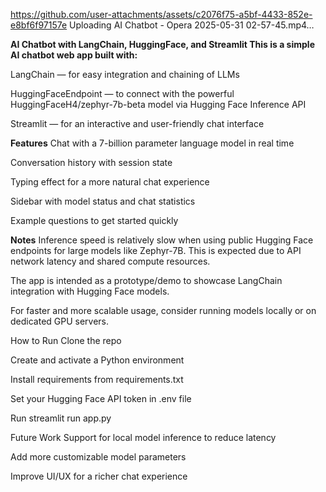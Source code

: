 
https://github.com/user-attachments/assets/c2076f75-a5bf-4433-852e-e8bf6f97157e
Uploading AI Chatbot - Opera 2025-05-31 02-57-45.mp4…


**AI Chatbot with LangChain, HuggingFace, and Streamlit
This is a simple AI chatbot web app built with:**

LangChain — for easy integration and chaining of LLMs

HuggingFaceEndpoint — to connect with the powerful HuggingFaceH4/zephyr-7b-beta model via Hugging Face Inference API

Streamlit — for an interactive and user-friendly chat interface

**Features**
Chat with a 7-billion parameter language model in real time

Conversation history with session state

Typing effect for a more natural chat experience

Sidebar with model status and chat statistics

Example questions to get started quickly

**Notes**
Inference speed is relatively slow when using public Hugging Face endpoints for large models like Zephyr-7B. This is expected due to API network latency and shared compute resources.

The app is intended as a prototype/demo to showcase LangChain integration with Hugging Face models.

For faster and more scalable usage, consider running models locally or on dedicated GPU servers.

How to Run
Clone the repo

Create and activate a Python environment

Install requirements from requirements.txt

Set your Hugging Face API token in .env file

Run streamlit run app.py

Future Work
Support for local model inference to reduce latency

Add more customizable model parameters

Improve UI/UX for a richer chat experience

